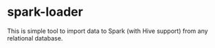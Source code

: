 # spark-loader
This is simple tool to import data to Spark (with Hive support) from any relational database.
